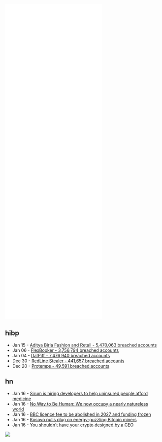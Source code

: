 ![Metrics](https://raw.githubusercontent.com/phixion/phixion/master/metrics.svg)

## hibp

<!--
for https://github.com/phixion/phixion/blob/main/.github/workflows/feeds.yml
-->
<!--START_SECTION:haveibeenpwnd-->
- Jan 15 - [Aditya Birla Fashion and Retail - 5,470,063 breached accounts](https://haveibeenpwned.com/PwnedWebsites#ABFRL)
- Jan 06 - [FlexBooker - 3,756,794 breached accounts](https://haveibeenpwned.com/PwnedWebsites#FlexBooker)
- Jan 04 - [DatPiff - 7,476,940 breached accounts](https://haveibeenpwned.com/PwnedWebsites#DatPiff)
- Dec 30 - [RedLine Stealer - 441,657 breached accounts](https://haveibeenpwned.com/PwnedWebsites#RedLineStealer)
- Dec 20 - [Protemps - 49,591 breached accounts](https://haveibeenpwned.com/PwnedWebsites#Protemps)
<!--END_SECTION:haveibeenpwnd-->

## hn

<!--
for https://github.com/phixion/phixion/blob/main/.github/workflows/feeds.yml
-->
<!--START_SECTION:hn-->
- Jan 16 - [Sirum is hiring developers to help uninsured people afford medicine](https://news.ycombinator.com/item?id=29955269)
- Jan 16 - [No Way to Be Human: We now occupy a nearly natureless world](https://www.theatlantic.com/technology/archive/2022/01/machine-garden-natureless-world/621268/)
- Jan 16 - [BBC licence fee to be abolished in 2027 and funding frozen](https://www.theguardian.com/media/2022/jan/16/bbc-licence-fee-to-be-abolished-in-2027-and-funding-frozen)
- Jan 16 - [Kosovo pulls plug on energy-guzzling Bitcoin miners](https://www.theguardian.com/technology/2022/jan/16/panic-as-kosovo-pulls-the-plug-on-its-energy-guzzling-bitcoin-miners)
- Jan 16 - [You shouldn't have your crypto designed by a CEO](https://mailarchive.ietf.org/arch/msg/cose/8ywbcUy-YQZUh0JF4W5Tto1dCvg/)
<!--END_SECTION:hn-->

<!--
for https://yhype.me
-->
![](https://hit.yhype.me/github/profile?user_id=13013670)
